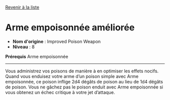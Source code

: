 [Revenir à la liste](..)

# Arme empoisonnée améliorée

 * **Nom d'origine** : Improved Poison Weapon
 * **Niveau** : 8


<p><strong>Prérequis</strong> Arme empoisonnée</p>
<hr>
<p>Vous administrez vos poisons de manière à en optimiser les effets nocifs. Quand vous enduisez votre arme d’un poison simple avec Arme empoisonnée, ce poison inflige 2d4 dégâts de poison au lieu de 1d4 dégâts de poison. Vous ne gâchez pas le poison enduit avec Arme empoisonnée si vous obtenez un échec critique à votre jet d’attaque.</p>